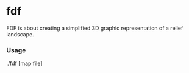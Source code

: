 # fdf
FDF is about creating a simplified 3D graphic representation of a relief landscape.


### Usage

./fdf [map file]
